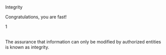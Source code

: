 <br>
<p id="title-lesson">Integrity</p>
<p id="sub-md">Congratulations, you are fast!</p>
<div id="line-md">1</div>
<br>
<p id="sub-md">The assurance that information can only be modified by authorized entities is known as <span id="special-word">integrity</span>.</p>
